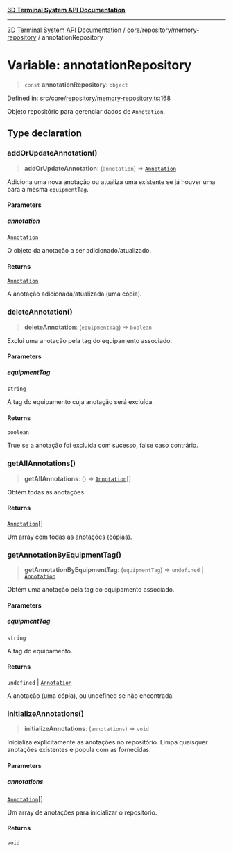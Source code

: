 [**3D Terminal System API Documentation**](../../../../README.md)

***

[3D Terminal System API Documentation](../../../../README.md) / [core/repository/memory-repository](../README.md) / annotationRepository

# Variable: annotationRepository

> `const` **annotationRepository**: `object`

Defined in: [src/core/repository/memory-repository.ts:168](https://github.com/Dicommunitas/ThreeJS_Terminal_3D/blob/20cf40967bd739fbee6d804c3e821483cc482c65/src/core/repository/memory-repository.ts#L168)

Objeto repositório para gerenciar dados de `Annotation`.

## Type declaration

### addOrUpdateAnnotation()

> **addOrUpdateAnnotation**: (`annotation`) => [`Annotation`](../../../../lib/types/interfaces/Annotation.md)

Adiciona uma nova anotação ou atualiza uma existente se já houver uma para a mesma `equipmentTag`.

#### Parameters

##### annotation

[`Annotation`](../../../../lib/types/interfaces/Annotation.md)

O objeto da anotação a ser adicionado/atualizado.

#### Returns

[`Annotation`](../../../../lib/types/interfaces/Annotation.md)

A anotação adicionada/atualizada (uma cópia).

### deleteAnnotation()

> **deleteAnnotation**: (`equipmentTag`) => `boolean`

Exclui uma anotação pela tag do equipamento associado.

#### Parameters

##### equipmentTag

`string`

A tag do equipamento cuja anotação será excluída.

#### Returns

`boolean`

True se a anotação foi excluída com sucesso, false caso contrário.

### getAllAnnotations()

> **getAllAnnotations**: () => [`Annotation`](../../../../lib/types/interfaces/Annotation.md)[]

Obtém todas as anotações.

#### Returns

[`Annotation`](../../../../lib/types/interfaces/Annotation.md)[]

Um array com todas as anotações (cópias).

### getAnnotationByEquipmentTag()

> **getAnnotationByEquipmentTag**: (`equipmentTag`) => `undefined` \| [`Annotation`](../../../../lib/types/interfaces/Annotation.md)

Obtém uma anotação pela tag do equipamento associado.

#### Parameters

##### equipmentTag

`string`

A tag do equipamento.

#### Returns

`undefined` \| [`Annotation`](../../../../lib/types/interfaces/Annotation.md)

A anotação (uma cópia), ou undefined se não encontrada.

### initializeAnnotations()

> **initializeAnnotations**: (`annotations`) => `void`

Inicializa explicitamente as anotações no repositório.
Limpa quaisquer anotações existentes e popula com as fornecidas.

#### Parameters

##### annotations

[`Annotation`](../../../../lib/types/interfaces/Annotation.md)[]

Um array de anotações para inicializar o repositório.

#### Returns

`void`
